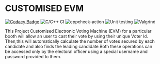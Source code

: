 # CUSTOMISED EVM

[![Codacy Badge](https://api.codacy.com/project/badge/Grade/b47ea9f7d7144f3da4d2f82d696c4d0b)](https://app.codacy.com/gh/stepin105158/EVM?utm_source=github.com&utm_medium=referral&utm_content=stepin105158/EVM&utm_campaign=Badge_Grade)  ![C/C++ CI](https://github.com/stepin105158/EVM/workflows/C/C++%20CI/badge.svg) ![cppcheck-action](https://github.com/stepin105158/EVM/workflows/cppcheck-action/badge.svg)  ![Unit testing](https://github.com/stepin105158/EVM/workflows/Unit%20testing/badge.svg)  ![Valgrind](https://github.com/stepin105158/Customised_EVM/workflows/Valgrind/badge.svg)

This Project Customised Electronic Voting Machine (EVM) for a particular booth will allow an user to cast their vote by using their unique Voter Id. Then,this will automatically calculate the number of votes secured by each candidate and also finds the leading candidate.Both these operations can be accessed only by the electoral officer using a special username and password provided to them.


